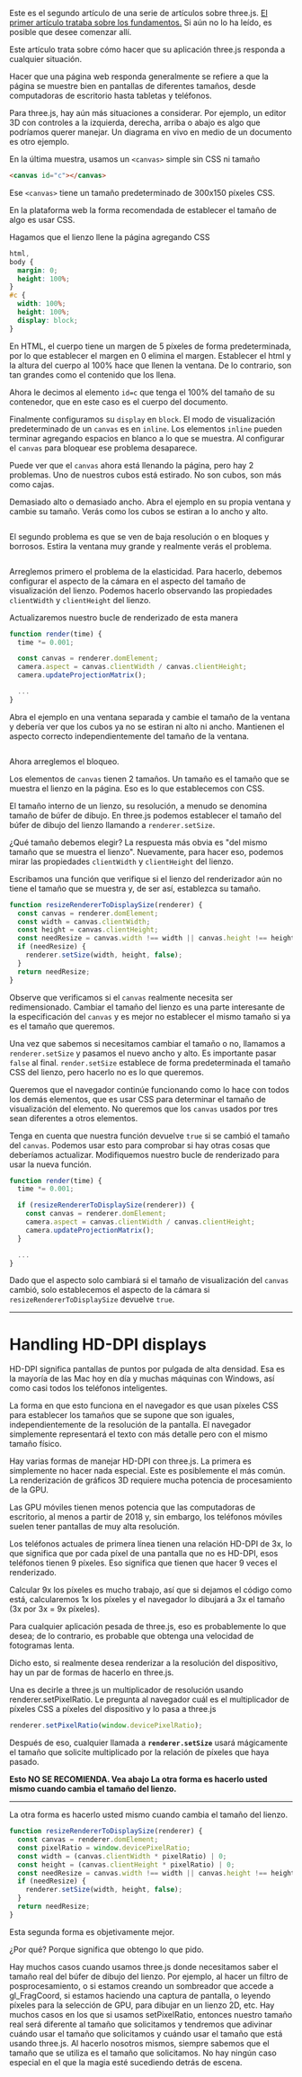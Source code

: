 Este es el segundo artículo de una serie de artículos sobre three.js. <a href="../1 Fundamentals/Readme.md">El primer artículo trataba sobre los fundamentos.</a> Si aún no lo ha leído, es posible que desee comenzar allí.

Este artículo trata sobre cómo hacer que su aplicación three.js responda a cualquier situación.

Hacer que una página web responda generalmente se refiere a que la página se muestre bien en pantallas de diferentes tamaños, desde computadoras de escritorio hasta tabletas y teléfonos.

Para three.js, hay aún más situaciones a considerar. Por ejemplo, un editor 3D con controles a la izquierda, derecha, arriba o abajo es algo que podríamos querer manejar. Un diagrama en vivo en medio de un documento es otro ejemplo.

En la última muestra, usamos un `<canvas>` simple sin CSS ni tamaño

```html
<canvas id="c"></canvas>
```

Ese `<canvas>` tiene un tamaño predeterminado de 300x150 píxeles CSS.

En la plataforma web la forma recomendada de establecer el tamaño de algo es usar CSS.

Hagamos que el lienzo llene la página agregando CSS

```css
html,
body {
  margin: 0;
  height: 100%;
}
#c {
  width: 100%;
  height: 100%;
  display: block;
}
```

En HTML, el cuerpo tiene un margen de 5 píxeles de forma predeterminada, por lo que establecer el margen en 0 elimina el margen. Establecer el html y la altura del cuerpo al 100% hace que llenen la ventana. De lo contrario, son tan grandes como el contenido que los llena.

Ahora le decimos al elemento `id=c` que tenga el 100% del tamaño de su contenedor, que en este caso es el cuerpo del documento.

Finalmente configuramos su `display` en `block`. El modo de visualización predeterminado de un `canvas` es en `inline`. Los elementos `inline` pueden terminar agregando espacios en blanco a lo que se muestra. Al configurar el `canvas` para bloquear ese problema desaparece.

Puede ver que el `canvas` ahora está llenando la página, pero hay 2 problemas. Uno de nuestros cubos está estirado. No son cubos, son más como cajas.

Demasiado alto o demasiado ancho. Abra el ejemplo en su propia ventana y cambie su tamaño. Verás como los cubos se estiran a lo ancho y alto.

<img src="https://r105.threejsfundamentals.org/threejs/lessons/resources/images/resize-incorrect-aspect.png" alt="">

El segundo problema es que se ven de baja resolución o en bloques y borrosos. Estira la ventana muy grande y realmente verás el problema.

<img src="https://r105.threejsfundamentals.org/threejs/lessons/resources/images/resize-low-res.png" alt=""></img>

Arreglemos primero el problema de la elasticidad. Para hacerlo, debemos configurar el aspecto de la cámara en el aspecto del tamaño de visualización del lienzo. Podemos hacerlo observando las propiedades `clientWidth` y `clientHeight` del lienzo.

Actualizaremos nuestro bucle de renderizado de esta manera

```javascript
function render(time) {
  time *= 0.001;

  const canvas = renderer.domElement;
  camera.aspect = canvas.clientWidth / canvas.clientHeight;
  camera.updateProjectionMatrix();

  ...
}
```

Abra el ejemplo en una ventana separada y cambie el tamaño de la ventana y debería ver que los cubos ya no se estiran ni alto ni ancho. Mantienen el aspecto correcto independientemente del tamaño de la ventana.

<img src="https://r105.threejsfundamentals.org/threejs/lessons/resources/images/resize-correct-aspect.png" alt=""></img>

Ahora arreglemos el bloqueo.

Los elementos de `canvas` tienen 2 tamaños. Un tamaño es el tamaño que se muestra el lienzo en la página. Eso es lo que establecemos con CSS.

El tamaño interno de un lienzo, su resolución, a menudo se denomina tamaño de búfer de dibujo. En three.js podemos establecer el tamaño del búfer de dibujo del lienzo llamando a `renderer.setSize`.

¿Qué tamaño debemos elegir? La respuesta más obvia es "del mismo tamaño que se muestra el lienzo". Nuevamente, para hacer eso, podemos mirar las propiedades `clientWidth` y `clientHeight` del lienzo.

Escribamos una función que verifique si el lienzo del renderizador aún no tiene el tamaño que se muestra y, de ser así, establezca su tamaño.

```javascript
function resizeRendererToDisplaySize(renderer) {
  const canvas = renderer.domElement;
  const width = canvas.clientWidth;
  const height = canvas.clientHeight;
  const needResize = canvas.width !== width || canvas.height !== height;
  if (needResize) {
    renderer.setSize(width, height, false);
  }
  return needResize;
}
```

Observe que verificamos si el `canvas` realmente necesita ser redimensionado. Cambiar el tamaño del lienzo es una parte interesante de la especificación del `canvas` y es mejor no establecer el mismo tamaño si ya es el tamaño que queremos.

Una vez que sabemos si necesitamos cambiar el tamaño o no, llamamos a `renderer.setSize` y pasamos el nuevo ancho y alto. Es importante pasar `false` al final. `render.setSize` establece de forma predeterminada el tamaño CSS del lienzo, pero hacerlo no es lo que queremos.

Queremos que el navegador continúe funcionando como lo hace con todos los demás elementos, que es usar CSS para determinar el tamaño de visualización del elemento. No queremos que los `canvas` usados ​​por tres sean diferentes a otros elementos.

Tenga en cuenta que nuestra función devuelve `true` si se cambió el tamaño del `canvas`. Podemos usar esto para comprobar si hay otras cosas que deberíamos actualizar. Modifiquemos nuestro bucle de renderizado para usar la nueva función.

```javascript
function render(time) {
  time *= 0.001;

  if (resizeRendererToDisplaySize(renderer)) {
    const canvas = renderer.domElement;
    camera.aspect = canvas.clientWidth / canvas.clientHeight;
    camera.updateProjectionMatrix();
  }

  ...
}
```

Dado que el aspecto solo cambiará si el tamaño de visualización del `canvas` cambió, solo establecemos el aspecto de la cámara si `resizeRendererToDisplaySize` devuelve `true`.

---

# Handling HD-DPI displays

HD-DPI significa pantallas de puntos por pulgada de alta densidad. Esa es la mayoría de las Mac hoy en día y muchas máquinas con Windows, así como casi todos los teléfonos inteligentes.

La forma en que esto funciona en el navegador es que usan píxeles CSS para establecer los tamaños que se supone que son iguales, independientemente de la resolución de la pantalla. El navegador simplemente representará el texto con más detalle pero con el mismo tamaño físico.

Hay varias formas de manejar HD-DPI con three.js. La primera es simplemente no hacer nada especial. Este es posiblemente el más común. La renderización de gráficos 3D requiere mucha potencia de procesamiento de la GPU.

Las GPU móviles tienen menos potencia que las computadoras de escritorio, al menos a partir de 2018 y, sin embargo, los teléfonos móviles suelen tener pantallas de muy alta resolución.

Los teléfonos actuales de primera línea tienen una relación HD-DPI de 3x, lo que significa que por cada píxel de una pantalla que no es HD-DPI, esos teléfonos tienen 9 píxeles. Eso significa que tienen que hacer 9 veces el renderizado.

Calcular 9x los píxeles es mucho trabajo, así que si dejamos el código como está, calcularemos 1x los píxeles y el navegador lo dibujará a 3x el tamaño (3x por 3x = 9x píxeles).

Para cualquier aplicación pesada de three.js, eso es probablemente lo que desea; de lo contrario, es probable que obtenga una velocidad de fotogramas lenta.

Dicho esto, si realmente desea renderizar a la resolución del dispositivo, hay un par de formas de hacerlo en three.js.

Una es decirle a three.js un multiplicador de resolución usando renderer.setPixelRatio. Le pregunta al navegador cuál es el multiplicador de píxeles CSS a píxeles del dispositivo y lo pasa a three.js

```javascript
renderer.setPixelRatio(window.devicePixelRatio);
```

Después de eso, cualquier llamada a **`renderer.setSize`** usará mágicamente el tamaño que solicite multiplicado por la relación de píxeles que haya pasado.

**Esto NO SE RECOMIENDA. Vea abajo La otra forma es hacerlo usted mismo cuando cambia el tamaño del lienzo.**

---

La otra forma es hacerlo usted mismo cuando cambia el tamaño del lienzo.

```javascript
function resizeRendererToDisplaySize(renderer) {
  const canvas = renderer.domElement;
  const pixelRatio = window.devicePixelRatio;
  const width = (canvas.clientWidth * pixelRatio) | 0;
  const height = (canvas.clientHeight * pixelRatio) | 0;
  const needResize = canvas.width !== width || canvas.height !== height;
  if (needResize) {
    renderer.setSize(width, height, false);
  }
  return needResize;
}
```

Esta segunda forma es objetivamente mejor.

¿Por qué? Porque significa que obtengo lo que pido.

Hay muchos casos cuando usamos three.js donde necesitamos saber el tamaño real del búfer de dibujo del lienzo. Por ejemplo, al hacer un filtro de posprocesamiento, o si estamos creando un sombreador que accede a gl_FragCoord, si estamos haciendo una captura de pantalla, o leyendo píxeles para la selección de GPU, para dibujar en un lienzo 2D, etc. Hay muchos casos en los que si usamos setPixelRatio, entonces nuestro tamaño real será diferente al tamaño que solicitamos y tendremos que adivinar cuándo usar el tamaño que solicitamos y cuándo usar el tamaño que está usando three.js. Al hacerlo nosotros mismos, siempre sabemos que el tamaño que se utiliza es el tamaño que solicitamos. No hay ningún caso especial en el que la magia esté sucediendo detrás de escena.
